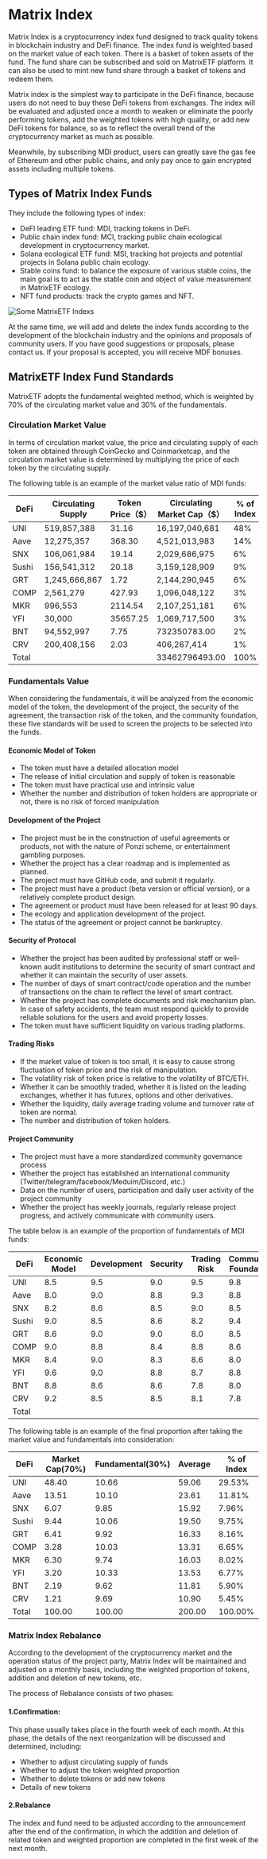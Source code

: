 # Matrix Index

Matrix Index is a cryptocurrency index fund designed to track quality tokens in blockchain industry and DeFi finance. The index fund is weighted based on the market value of each token. There is a basket of token assets of the fund. The fund share can be subscribed and sold on MatrixETF platform. It can also be used to mint new fund share through a basket of tokens and redeem them.

Matrix index is the simplest way to participate in the DeFi finance, because users do not need to buy these DeFi tokens from exchanges. The index will be evaluated and adjusted once a month to weaken or eliminate the poorly performing tokens, add the weighted tokens with high quality, or add new DeFi tokens for balance, so as to reflect the overall trend of the cryptocurrency market as much as possible.

Meanwhile, by subscribing MDI product, users can greatly save the gas fee of Ethereum and other public chains, and only pay once to gain encrypted assets including multiple tokens.

## Types of Matrix Index Funds

They include the following types of index:

* DeFI leading ETF fund: MDI, tracking tokens in DeFi.
* Public chain index fund: MCI, tracking public chain ecological development in cryptocurrency market.
* Solana ecological ETF fund: MSI, tracking hot projects and potential projects in Solana public chain ecology.
* Stable coins fund: to balance the exposure of various stable coins, the main goal is to act as the stable coin and object of value measurement in MatrixETF ecology.
* NFT fund products: track the crypto games and NFT.

![Some MatrixETF Indexs](../.gitbook/assets/matrixetfs-example.png)

At the same time, we will add and delete the index funds according to the development of the blockchain industry and the opinions and proposals of community users. If you have good suggestions or proposals, please contact us. If your proposal is accepted, you will receive MDF bonuses.

## MatrixETF Index Fund Standards

MatrixETF adopts the fundamental weighted method, which is weighted by 70% of the circulating market value and 30% of the fundamentals.

### Circulation Market Value

In terms of circulation market value, the price and circulating supply of each token are obtained through CoinGecko and Coinmarketcap, and the circulation market value is determined by multiplying the price of each token by the circulating supply.&#x20;

The following table is an example of the market value ratio of MDI funds:

| DeFi  | Circulating Supply | Token Price（$） | Circulating Market Cap（$） | % of Index |
| ----- | ------------------ | -------------- | ------------------------- | ---------- |
| UNI   | 519,857,388        | 31.16          | 16,197,040,681            | 48%        |
| Aave  | 12,275,357         | 368.30         | 4,521,013,983             | 14%        |
| SNX   | 106,061,984        | 19.14          | 2,029,686,975             | 6%         |
| Sushi | 156,541,312        | 20.18          | 3,159,128,909             | 9%         |
| GRT   | 1,245,666,867      | 1.72           | 2,144,290,945             | 6%         |
| COMP  | 2,561,279          | 427.93         | 1,096,048,122             | 3%         |
| MKR   | 996,553            | 2114.54        | 2,107,251,181             | 6%         |
| YFI   | 30,000             | 35657.25       | 1,069,717,500             | 3%         |
| BNT   | 94,552,997         | 7.75           | 732350783.00              | 2%         |
| CRV   | 200,408,156        | 2.03           | 406,267,414               | 1%         |
| Total |                    |                | 33462796493.00            | 100%       |

### Fundamentals Value

When considering the fundamentals, it will be analyzed from the economic model of the token, the development of the project, the security of the agreement, the transaction risk of the token, and the community foundation, these five standards will be used to screen the projects to be selected into the funds.

#### Economic Model of Token

* The token must have a detailed allocation model
* The release of initial circulation and supply of token is reasonable
* The token must have practical use and intrinsic value
* Whether the number and distribution of token holders are appropriate or not, there is no risk of forced manipulation

#### Development of  the Project

* The project must be in the construction of useful agreements or products, not with the nature of Ponzi scheme, or entertainment gambling purposes.
* Whether the project has a clear roadmap and is implemented as planned.
* The project must have GitHub code, and submit it regularly.
* The project must have a product (beta version or official version), or a relatively complete product design.
* The agreement or product must have been released for at least 90 days.
* The ecology and application development of the project.
* The status of the agreement or project cannot be bankruptcy.

#### Security of Protocol

* Whether the project has been audited by professional staff or well-known audit institutions to determine the security of smart contract and whether it can maintain the security of user assets.
* The number of days of smart contract/code operation and the number of transactions on the chain to reflect the level of smart contract.
* Whether the project has complete documents and risk mechanism plan. In case of safety accidents, the team must respond quickly to provide reliable solutions for the users and avoid property losses.
* The token must have sufficient liquidity on various trading platforms.

#### Trading Risks

* If the market value of token is too small, it is easy to cause strong fluctuation of token price and the risk of manipulation.
* The volatility risk of token price is relative to the volatility of BTC/ETH.
* Whether it can be smoothly traded, whether it is listed on the leading exchanges, whether it has futures, options and other derivatives.
* Whether the liquidity, daily average trading volume and turnover rate of token are normal.
* The number and distribution of token holders.

#### Project Community

* The project must have a more standardized community governance process
* Whether the project has established an international community (Twitter/telegram/facebook/Meduim/Discord, etc.)
* Data on the number of users, participation and daily user activity of the project community
* Whether the project has weekly journals, regularly release project progress, and actively communicate with community users.

The table below is an example of the proportion of fundamentals of MDI funds:

| **DeFi** | Economic Model | Development | Security | Trading Risk | Community Foundation | Average | ** %of Index** |
| -------- | -------------- | ----------- | -------- | ------------ | -------------------- | ------- | -------------- |
| UNI      | 8.5            | 9.5         | 9.0      | 9.5          | 9.8                  | 9.26    | 10.66%         |
| Aave     | 8.0            | 9.0         | 8.8      | 9.3          | 8.8                  | 8.78    | 10.10%         |
| SNX      | 8.2            | 8.6         | 8.5      | 9.0          | 8.5                  | 8.56    | 9.85%          |
| Sushi    | 9.0            | 8.5         | 8.6      | 8.2          | 9.4                  | 8.74    | 10.06%         |
| GRT      | 8.6            | 9.0         | 9.0      | 8.0          | 8.5                  | 8.62    | 9.92%          |
| COMP     | 9.0            | 8.8         | 8.4      | 8.8          | 8.6                  | 8.72    | 10.03%         |
| MKR      | 8.4            | 9.0         | 8.3      | 8.6          | 8.0                  | 8.46    | 9.74%          |
| YFI      | 9.6            | 9.0         | 8.8      | 8.7          | 8.8                  | 8.98    | 10.33%         |
| BNT      | 8.8            | 8.6         | 8.6      | 7.8          | 8.0                  | 8.36    | 9.62%          |
| CRV      | 9.2            | 8.5         | 8.5      | 8.1          | 7.8                  | 8.42    | 9.69%          |
| Total    |                |             |          |              |                      | 86.9    | 100.00%        |

The following table is an example of the final proportion after taking the market value and fundamentals into consideration:

| DeFi  | Market Cap(70%) | Fundamental(30%) | Average | % of Index |
| ----- | --------------- | ---------------- | ------- | ---------- |
| UNI   | 48.40           | 10.66            | 59.06   | 29.53%     |
| Aave  | 13.51           | 10.10            | 23.61   | 11.81%     |
| SNX   | 6.07            | 9.85             | 15.92   | 7.96%      |
| Sushi | 9.44            | 10.06            | 19.50   | 9.75%      |
| GRT   | 6.41            | 9.92             | 16.33   | 8.16%      |
| COMP  | 3.28            | 10.03            | 13.31   | 6.65%      |
| MKR   | 6.30            | 9.74             | 16.03   | 8.02%      |
| YFI   | 3.20            | 10.33            | 13.53   | 6.77%      |
| BNT   | 2.19            | 9.62             | 11.81   | 5.90%      |
| CRV   | 1.21            | 9.69             | 10.90   | 5.45%      |
| Total | 100.00          | 100.00           | 200.00  | 100.00%    |

### Matrix Index Rebalance

According to the development of the cryptocurrency market and the operation status of the project party, Matrix Index will be maintained and adjusted on a monthly basis, including the weighted proportion of tokens, addition and deletion of new tokens, etc.

The process of Rebalance consists of two phases:

#### 1.Confirmation:

This phase usually takes place in the fourth week of each month. At this phase, the details of the next reorganization will be discussed and determined, including:

* Whether to adjust circulating supply of funds
* Whether to adjust the token weighted proportion
* Whether to delete tokens or add new tokens
* Details of new tokens

#### 2.Rebalance

The index and fund need to be adjusted according to the announcement after the end of the confirmation, in which the addition and deletion of related token and weighted proportion are completed in the first week of the next month.
